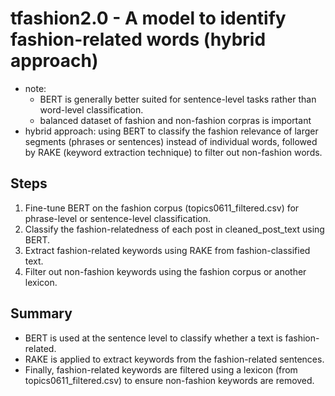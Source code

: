 # tfashion2.0 - A model to identify fashion-related words (hybrid approach)
- note:
  - BERT is generally better suited for sentence-level tasks rather than word-level classification.
  - balanced dataset of fashion and non-fashion corpras is important
- hybrid approach: using BERT to classify the fashion relevance of larger segments (phrases or sentences) instead of individual words, followed by RAKE (keyword extraction technique) to filter out non-fashion words.

## Steps
1. Fine-tune BERT on the fashion corpus (topics0611_filtered.csv) for phrase-level or sentence-level classification.  
2. Classify the fashion-relatedness of each post in cleaned_post_text using BERT.  
3. Extract fashion-related keywords using RAKE from fashion-classified text.  
4. Filter out non-fashion keywords using the fashion corpus or another lexicon.

## Summary
- BERT is used at the sentence level to classify whether a text is fashion-related.
- RAKE is applied to extract keywords from the fashion-related sentences.
- Finally, fashion-related keywords are filtered using a lexicon (from topics0611_filtered.csv) to ensure non-fashion keywords are removed.
